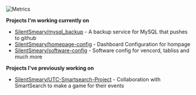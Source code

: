 ![Metrics](https://metrics.lecoq.io/SilentSmeary?template=classic&base=header%2C%20activity%2C%20community%2C%20repositories%2C%20metadata&base.indepth=false&base.hireable=false&base.skip=false&config.timezone=Europe%2FLondon)

**Projects I'm working currently on**
- [SilentSmeary/mysql_backup](https://github.com/SilentSmeary/mysql_backup) - A backup service for MySQL that pushes to github
- [SilentSmeary/homepage-config](https://github.com/SilentSmeary/homepage-config) - Dashboard Configuration for hompage
- [SilentSmeary/software-config](https://github.com/SilentSmeary/software-config) - Software config for vencord, tabliss and much more

**Projects I've previously working on**
- [SilentSmeary/UTC-Smartsearch-Project](https://github.com/UTC-Smartsearch-Project) - Collaboration with SmartSearch to make a game for their events
